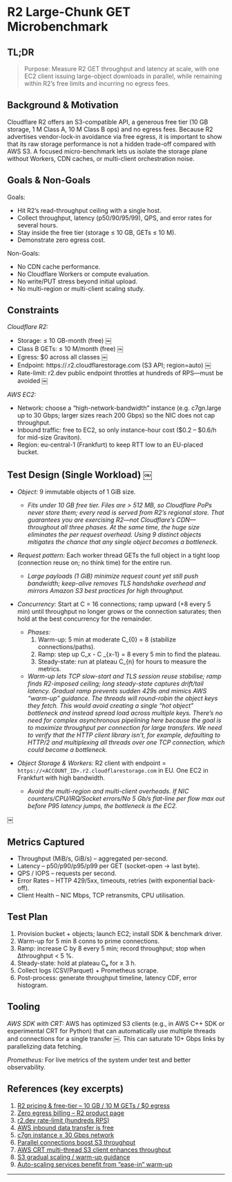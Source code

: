 # R2 Large-Chunk GET Microbenchmark

## TL;DR

> Purpose: Measure R2 GET throughput and latency at scale, with one EC2 client issuing large-object downloads in parallel, while remaining within R2’s free limits and incurring no egress fees.


## Background & Motivation

Cloudflare R2 offers an S3-compatible API, a generous free tier (10 GB storage, 1 M Class A, 10 M Class B ops) and no egress fees. Because R2 advertises vendor-lock-in avoidance via free egress, it is important to show that its raw storage performance is not a hidden trade-off compared with AWS S3. A focused micro-benchmark lets us isolate the storage plane without Workers, CDN caches, or multi-client orchestration noise.


## Goals & Non-Goals

Goals:
- Hit R2’s read-throughput ceiling with a single host.
- Collect throughput, latency (p50/90/95/99), QPS, and error rates for several hours.
- Stay inside the free tier (storage ≤ 10 GB, GETs ≤ 10 M).
- Demonstrate zero egress cost.


Non-Goals:
- No CDN cache performance.
- No Cloudflare Workers or compute evaluation.
- No write/PUT stress beyond initial upload.
- No multi-region or multi-client scaling study.


## Constraints

*Cloudflare R2:*
-	Storage: ≤ 10 GB-month (free) ￼
-	Class B GETs: ≤ 10 M/month (free) ￼
-	Egress: $0 across all classes ￼
-	Endpoint: https://<account>.r2.cloudflarestorage.com (S3 API; region=auto) ￼
-	Rate-limit: r2.dev public endpoint throttles at hundreds of RPS—must be avoided ￼

*AWS EC2:*
- Network: choose a “high-network-bandwidth” instance (e.g. c7gn.large up to 30 Gbps; larger sizes reach 200 Gbps) so the NIC does not cap throughput.
- Inbound traffic: free to EC2, so only instance-hour cost ($0.2 – $0.6/h for mid-size Graviton).
- Region: eu-central-1 (Frankfurt) to keep RTT low to an EU-placed bucket.


## Test Design (Single Workload) ￼ 

- *Object:* 9 immutable objects of 1 GiB size.
  - _Fits under 10 GB free tier. Files are > 512 MB, so Cloudflare PoPs never store them; every read is served from R2’s regional store. That guarantees you are exercising R2—not Cloudflare’s CDN—throughout all three phases. At the same time, the huge size eliminates the per request overhead. Using 9 distinct objects mitigates the chance that any single object becomes a bottleneck._

- *Request pattern:* Each worker thread GETs the full object in a tight loop (connection reuse on; no think time) for the entire run.
  - _Large payloads (1 GiB) minimize request count yet still push bandwidth; keep-alive removes TLS handshake overhead and mirrors Amazon S3 best practices for high throughput._

- *Concurrency*: Start at C = 16 connections; ramp upward (+8 every 5 min) until throughput no longer grows or the connection saturates; then hold at the best concurrency for the remainder.
    - *Phases:*
        1.	Warm-up: 5 min at moderate C_{0} = 8 (stabilize connections/paths).
        2.	Ramp: step up C_x - C _{x-1} = 8 every 5 min to find the plateau.
        3.	Steady-state: run at plateau C_{n} for hours to measure the metrics.
    - _Warm-up lets TCP slow-start and TLS session reuse stabilise; ramp finds R2-imposed ceiling; long steady-state captures drift/tail latency. Gradual ramp prevents sudden 429s and mimics AWS “warm-up” guidance.  The threads will round-robin the object keys they fetch. This would avoid creating a single “hot object” bottleneck and instead spread load across multiple keys. There’s no need for complex asynchronous pipelining here because the goal is to maximize throughput per connection for large transfers. We need to verify that the HTTP client library isn’t, for example, defaulting to HTTP/2 and multiplexing all threads over one TCP connection, which could become a bottleneck._

- *Object Storage & Workers:* R2 client with endpoint = `https://<ACCOUNT_ID>.r2.cloudflarestorage.com` in EU. One EC2 in Frankfurt with high bandwidth. 
  - _Avoid the multi-region and multi-client overheads. If NIC counters/CPU/IRQ/Socket errors/No 5 Gb/s flat-line per flow max out before P95 latency jumps, the bottleneck is the EC2._
  
￼
## Metrics Captured

- Throughput (MiB/s, GiB/s) – aggregated per-second.
- Latency – p50/p90/p95/p99 per GET (socket-open → last byte).
- QPS / IOPS – requests per second.
- Error Rates – HTTP 429/5xx, timeouts, retries (with exponential back-off).
- Client Health – NIC Mbps, TCP retransmits, CPU utilisation.


## Test Plan

1.	Provision bucket + objects; launch EC2; install SDK & benchmark driver.
2.	Warm-up for 5 min 8 conns to prime connections.
3.	Ramp: increase C by 8 every 5 min; record throughput; stop when Δthroughput < 5 %.
4.	Steady-state: hold at plateau Cₚ for ≥ 3 h.
5.	Collect logs (CSV/Parquet) + Prometheus scrape.
6.	Post-process: generate throughput timeline, latency CDF, error histogram.


## Tooling

*AWS SDK with CRT:* AWS has optimized S3 clients (e.g., in AWS C++ SDK or experimental CRT for Python) that can automatically use multiple threads and connections for a single transfer ￼. This can saturate 10+ Gbps links by parallelizing data fetching.

*Prometheus:* For live metrics of the system under test and better observability.


## References (key excerpts)

1.	[R2 pricing & free-tier – 10 GB / 10 M GETs / $0 egress](https://developers.cloudflare.com/r2/pricing/?utm_source=chatgpt.com)
2.	[Zero egress billing – R2 product page](https://developers.cloudflare.com/r2/pricing/?utm_source=chatgpt.com)
3.	[r2.dev rate-limit (hundreds RPS)](https://developers.cloudflare.com/r2/platform/limits/?utm_source=chatgpt.com)
4.	[AWS inbound data transfer is free](https://aws.amazon.com/blogs/architecture/overview-of-data-transfer-costs-for-common-architectures/?utm_source=chatgpt.com)
5.	[c7gn instance ≥ 30 Gbps network](https://instances.vantage.sh/?id=c181ce8e55049d7920e67b501e88ceb50202d5dd)
6.	[Parallel connections boost S3 throughput](https://docs.aws.amazon.com/AmazonS3/latest/userguide/optimizing-performance-guidelines.html?utm_source=chatgpt.com)
7.	[AWS CRT multi-thread S3 client enhances throughput](https://aws.amazon.com/blogs/storage/improving-amazon-s3-throughput-for-the-aws-cli-and-boto3-with-the-aws-common-runtime/?utm_source=chatgpt.com)
8.	[S3 gradual scaling / warm-up guidance](https://docs.aws.amazon.com/AmazonS3/latest/userguide/optimizing-performance.html?utm_source=chatgpt.com)
9.	[Auto-scaling services benefit from “ease-in” warm-up](https://aws.amazon.com/blogs/database/handle-traffic-spikes-with-amazon-dynamodb-provisioned-capacity/?utm_source=chatgpt.com)

---
